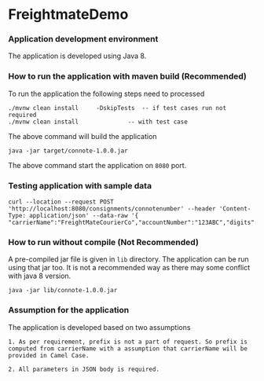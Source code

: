 # FreightmateDemo

### Application development environment

The application is developed using Java 8. 

### How to run the application with maven build (Recommended)

To run the application the following steps need to processed
	
	./mvnw clean install	 -DskipTests  -- if test cases run not required
	./mvnw clean install              -- with test case
	
The above command will build the application

	java -jar target/connote-1.0.0.jar

The above command start the application on `8080` port.

### Testing application with sample data

	curl --location --request POST 'http://localhost:8080/consignments/connotenumber' --header 'Content-Type: application/json' --data-raw '{ "carrierName":"FreightMateCourierCo","accountNumber":"123ABC","digits":10,"lastUsedIndex":19321,"rangeStart":19000,"rangeEnd":20000}'

### How to run without compile (Not Recommended)	

A pre-compiled jar file is given in `lib` directory. The application can be run using that jar too. It is not a 
recommended way as there may some conflict with java 8 version.

	java -jar lib/connote-1.0.0.jar


### Assumption for the application
The application is developed based on two assumptions

	1. As per requirement, prefix is not a part of request. So prefix is computed from carrierName with a assumption that carrierName will be provided in Camel Case.
	
	2. All parameters in JSON body is required. 
	
	 	